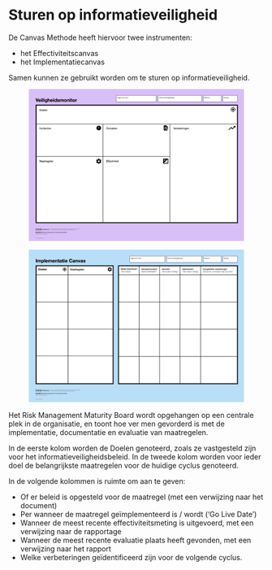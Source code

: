 # Sturen op informatieveiligheid

De Canvas Methode heeft hiervoor twee instrumenten:

* het Effectiviteitscanvas
* het Implementatiecanvas

Samen kunnen ze gebruikt worden om te sturen op informatieveiligheid.

<figure><img src=".gitbook/assets/Veiligheidsmonitor.png" alt=""><figcaption></figcaption></figure>

<figure><img src=".gitbook/assets/Implementatie Canvas.png" alt=""><figcaption></figcaption></figure>

Het Risk Management Maturity Board wordt opgehangen op een centrale plek in de organisatie, en toont hoe ver men gevorderd is met de implementatie, documentatie en evaluatie van maatregelen.

In de eerste kolom worden de Doelen genoteerd, zoals ze vastgesteld zijn voor het informatieveiligheidsbeleid. In de tweede kolom worden voor ieder doel de belangrijkste maatregelen voor de huidige cyclus genoteerd.

In de volgende kolommen is ruimte om aan te geven:

* Of er beleid is opgesteld voor de maatregel (met een verwijzing naar het document)
* Per wanneer de maatregel geïmplementeerd is / wordt (‘Go Live Date’)
* Wanneer de meest recente effectiviteitsmeting is uitgevoerd, met een verwijzing naar de rapportage
* Wanneer de meest recente evaluatie plaats heeft gevonden, met een verwijzing naar het rapport
* Welke verbeteringen geïdentificeerd zijn voor de volgende cyclus.
